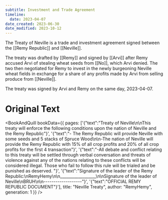 ```yaml
---
subtitle: Investment and Trade Agreement
timeline:
  date: 2023-04-07
date_created: 2023-06-30
date_modified: 2023-10-12
---
```


The Treaty of Neville is a trade and investment agreement signed between the [[Remy Republic]] and [[Neville]].

The treaty was drafted by [[Remy]] and signed by [[Arvi]] after Remy accused Arvi of stealing wheat seeds from [[No]], which Arvi denied. The two then negotiated for Remy to invest in the newly burgeoning Neville wheat fields in exchange for a share of any profits made by Arvi from selling produce from [[Neville]].

The treaty was signed by Arvi and Remy on the same day, 2023-04-07.

# Original Text

<BookAndQuill bookData={{ pages: ['{"text":"Treaty of Neville\\n\\nThis treaty will enforce the following conditions upon the nation of Neville and the Remy Republic"}', '{"text":"- The Remy Republic will provide Neville with some seeds and 5 stacks of Spruce Wood\\n\\n-The nation of Neville will provide the Remy Republic with 15% of all crop profits and 20% of all crop profits for the first 4 transaction"}', '{"text":"-All debate and conflict relating to this treaty will be settled through verbal conversation and threats of violence against any of the nations relating to these conflicts will be considered illegal. Those who fail to follow this rule will be trialed and be punished as deserved. "}', '{"text":"Signature of the leader of the Remy Republic:\\nRemyHemy\\n\\n__________________\\n\\nSignature of the leader of Neville\\nBRUH\\n\\n-------------------"}', '{"text":"OFFICIAL REMY REPUBLIC DOCUMENT"}'], title: "Neville Treaty", author: "RemyHemy", generation: 1 }} />